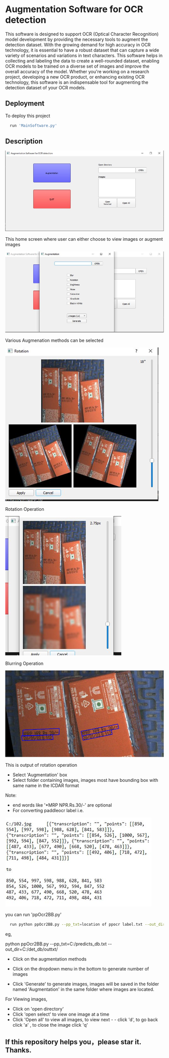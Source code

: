 
# Augmentation Software for OCR detection

This software is designed to support OCR (Optical Character Recognition) model development by providing the necessary tools to augment the detection dataset. With the growing demand for high accuracy in OCR technology, it is essential to have a robust dataset that can capture a wide variety of scenarios and variations in text characters. This software helps in collecting and labeling the data to create a well-rounded dataset, enabling OCR models to be trained on a diverse set of images and improve the overall accuracy of the model. Whether you're working on a research project, developing a new OCR product, or enhancing existing OCR technology, this software is an indispensable tool for augmenting the detection dataset of your OCR models.

## Deployment

To deploy this project

```bash
  run 'MainSoftware.py'
```

## Description

![Home Screen!](Screenshots/Capture.JPG)

This home screen where user can either choose to view images or augment images

![Augmentation Screen!](Screenshots/Capture2.JPG)

Various Augmenation methods can be selected

![Rotation!](Screenshots/Capture3.JPG)

Rotation Operation

![Blurring!](Screenshots/Capture4.JPG)

Blurring Operation

![Rotation Output!](Screenshots/Capture5.JPG)

This is output of rotation operation 

- Select 'Augmentation' box
- Select folder containing images, images most have bounding box with same name in the ICDAR format 

Note: 
- end words like '*MRP NPR.Rs.30/-' are optional
- For converting paddleocr label i.e. 

![Conversion!](Screenshots/Capture6.JPG)

you can run 'ppOcr2BB.py'

```bash
  run python ppOcr2BB.py --pp_txt=location of ppocr label.txt --out_dir= directory where you want to keep .txt files
```
eg,

python ppOcr2BB.py --pp_txt=C:/predicts_db.txt --out_dir=C:/det_db/outtxt/

- Click on the augmentation methods 

- Click on the dropdown menu in the bottom to generate number of images

- Click 'Generate' to generate images, images will be saved in the folder named 'Augmentation' in the same folder where images are located.

For Viewing images,

- Click on 'open directory'
- Click 'open select' to view one image at a time
- Click 'Open all' to view all images, to view next - - click 'd', to go back click 'a' , to close the image click 'q'



## If this repository helps you，please star it. Thanks.
